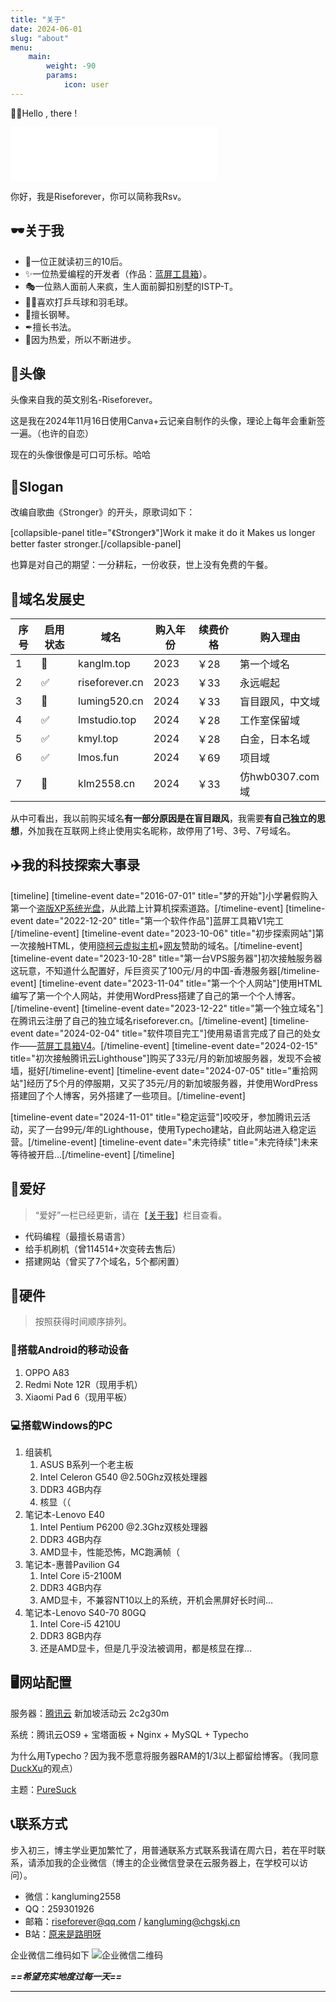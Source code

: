 ```yaml
---
title: "关于"
date: 2024-06-01
slug: "about"
menu:
    main: 
        weight: -90
        params:
            icon: user
---
```


👋🏼Hello , there !

<iframe frameborder="no" border="0" marginwidth="0" marginheight="0" width="330" height="86" src="//music.163.com/outchain/player?type=2&amp;id=1952112969&amp;auto=1&amp;height=66"></iframe>

你好，我是Riseforever，你可以简称我Rsv。

## 🕶关于我

- 🎈一位正就读初三的10后。
- ✨一位热爱编程的开发者（作品：[蓝屏工具箱](https://tools.chgskj.cn/)）。
- 🎭一位熟人面前人来疯，生人面前脚扣别墅的ISTP-T。
- 🏓🏸喜欢打乒乓球和羽毛球。
- 🎹擅长钢琴。
- ✒擅长书法。
- 🎯因为热爱，所以不断进步。

## 🫡头像

头像来自我的英文别名-Riseforever。

这是我在2024年11月16日使用Canva+云记亲自制作的头像，理论上每年会重新签一遍。（也许的自恋）

现在的头像很像是可口可乐标。哈哈

## 💬Slogan

改编自歌曲《Stronger》的开头，原歌词如下：

[collapsible-panel title="《Stronger》"]Work it make it do it
Makes us longer better faster stronger.[/collapsible-panel]

也算是对自己的期望：一分耕耘，一份收获，世上没有免费的午餐。

## 🚙域名发展史

| 序号 | 启用状态 | 域名           | 购入年份 | 续费价格 | 购入理由         |
| ---- | -------- | -------------- | -------- | -------- | ---------------- |
| 1    | 🚫        | kanglm.top     | 2023     | ￥28     | 第一个域名       |
| 2    | ✅        | riseforever.cn | 2023     | ￥33     | 永远崛起         |
| 3    | 🚫        | luming520.cn   | 2024     | ￥33     | 盲目跟风，中文域 |
| 4    | ✅        | lmstudio.top   | 2024     | ￥28     | 工作室保留域     |
| 5    | ✅        | kmyl.top       | 2024     | ￥28     | 白金，日本名域   |
| 6    | ✅        | lmos.fun       | 2024     | ￥69     | 项目域           |
| 7    | 🚫        | klm2558.cn     | 2024     | ￥33     | 仿hwb0307.com域  |

从中可看出，我以前购买域名**有一部分原因是在盲目跟风**，我需要**有自己独立的思想**，外加我在互联网上终止使用实名昵称，故停用了1号、3号、7号域名。

## ✈️我的科技探索大事录

[timeline] [timeline-event date="2016-07-01" title="梦的开始"]小学暑假购入第一个[盗版XP系统光盘](https://i.riseforever.cn/475.html)，从此踏上计算机探索道路。[/timeline-event] [timeline-event date="2022-12-20" title="第一个软件作品"]蓝屏工具箱V1完工[/timeline-event] [timeline-event date="2023-10-06" title="初步探索网站"]第一次接触HTML，使用[晓柯云虚拟主机](https://idc.chgskj.cn/)+[网友](https://notes.smartsrain.cn/)赞助的域名。[/timeline-event] [timeline-event date="2023-10-28" title="第一台VPS服务器"]初次接触服务器这玩意，不知道什么配置好，斥巨资买了100元/月的中国-香港服务器[/timeline-event] [timeline-event date="2023-11-04" title="第一个个人网站"]使用HTML编写了第一个个人网站，并使用WordPress搭建了自己的第一个个人博客。[/timeline-event] [timeline-event date="2023-12-22" title="第一个独立域名"]在腾讯云注册了自己的独立域名riseforever.cn。[/timeline-event] [timeline-event date="2024-02-04" title="软件项目完工"]使用易语言完成了自己的处女作——[蓝屏工具箱V4](https://tools.chgskj.cn/)。[/timeline-event] [timeline-event date="2024-02-15" title="初次接触腾讯云Lighthouse"]购买了33元/月的新加坡服务器，发现不会被墙，挺好[/timeline-event] [timeline-event date="2024-07-05" title="重拾网站"]经历了5个月的停服期，又买了35元/月的新加坡服务器，并使用WordPress搭建回了个人博客，另外搭建了一些项目。[/timeline-event]

[timeline-event date="2024-11-01" title="稳定运营"]咬咬牙，参加腾讯云活动，买了一台99元/年的Lighthouse，使用Typecho建站，自此网站进入稳定运营。[/timeline-event] [timeline-event date="未完待续" title="未完待续"]未来等待被开启...[/timeline-event] [/timeline]

## 🎡爱好

> “爱好”一栏已经更新，请在【[关于我](#heading-1)】栏目查看。

- 代码编程（最擅长易语言）
- 给手机刷机（曾114514+次变砖去售后）
- 搭建网站（曾买了7个域名，5个都闲置）

## 📱硬件

> 按照获得时间顺序排列。

### 📶搭载Android的移动设备

1. OPPO A83
2. Redmi Note 12R（现用手机）
3. Xiaomi Pad 6（现用平板）

### 💻搭载Windows的PC

1. 组装机
   1. ASUS B系列一个老主板
   2. Intel Celeron G540 @2.50Ghz双核处理器
   3. DDR3 4GB内存
   4. 核显（（
2. 笔记本-Lenovo E40
   1. Intel Pentium P6200 @2.3Ghz双核处理器
   2. DDR3 4GB内存
   3. AMD显卡，性能恐怖，MC跑满帧（
3. 笔记本-惠普Pavilion G4
   1. Intel Core i5-2100M
   2. DDR3 4GB内存
   3. AMD显卡，不兼容NT10以上的系统，开机会黑屏好长时间…
4. 笔记本-Lenovo S40-70 80GQ
   1. Intel Core-i5 4210U
   2. DDR3 8GB内存
   3. 还是AMD显卡，但是几乎没法被调用，都是核显在撑...

## 🖥️网站配置

服务器：[腾讯云](https://cloud.tencent.com/) 新加坡活动云 2c2g30m

系统：腾讯云OS9 + 宝塔面板 + Nginx + MySQL + Typecho

为什么用Typecho？因为我不愿意将服务器RAM的1/3以上都留给博客。（我同意[DuckXu](https://i.duckxu.com/)的观点）

主题：[PureSuck](https://github.com/MoXiaoXi233/PureSuck-theme)

## 📞联系方式

步入初三，博主学业更加繁忙了，用普通联系方式联系我请在周六日，若在平时联系，请添加我的企业微信（博主的企业微信登录在云服务器上，在学校可以访问）。

- 微信：kangluming2558
- QQ：259301926
- 邮箱：[riseforever@qq.com](mailto:riseforever@qq.com) / [kangluming@chgskj.cn](mailto:kangluming@chgskj.cn)
- B站：[原来是路明呀](https://space.bilibili.com/3546383965489833/)

企业微信二维码如下 ![企业微信二维码](https://media.riseforever.cn/blog/2024/11/08/672e22d97cc5a.webp)

***==希望充实地度过每一天==***

------